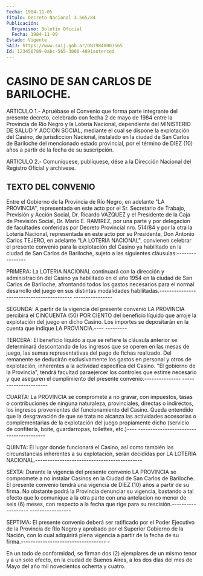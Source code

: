 ```yaml
---
Fecha: 1984-11-05
Título: Decreto Nacional 3.565/84
Publicación:
  Organismo: Boletín Oficial
  Fecha: 1984-11-09
Estado: Vigente
SAIJ: https://www.saij.gob.ar/DN19840003565
Id: 123456789-0abc-565-3000-4891soterced
---
```

# CASINO DE SAN CARLOS DE BARILOCHE.

<a id="1"></a>
ARTICULO  1.-  Apruébase el Convenio que forma parte integrante del presente decreto,  celebrado  con  fecha 2 de mayo de 1984 entre la Provincia  de  Río  Negro y la Loteria  Nacional,  dependiente  del MINISTERIO DE SALUD Y  ACCION  SOCIAL,  mediante el cual se dispone la explotación del Casino, de jurisdiccion  Nacional,  instalado en la  ciudad  de  San  Carlos  de  Bariloche  del  mencionado  estado provincial,  por  el término de DIEZ (10) años a partir de la fecha de su suscripción.

<a id="2"></a>
ARTICULO  2.- Comuníquese, publíquese, dése a la Dirección Nacional del Registro Oficial y archívese.

## TEXTO DEL CONVENIO

<a id="1"></a>
Entre  el  Gobierno  de  la Provincia de Río Negro, en adelante "LA PROVINCIA", representada en  este  acto  por  el  Sr. Secretario de Trabajo,  Previsión  y  Acción  Social,  Dr. Ricardo VAZQUEZ  y  el Presidente de la Caja de Previsión Social,  Dr.  Mario  E. RAMIREZ, por  una  parte  y  por  delegacion  de  facultades  conferidas por Decreto  Provincial nro. 514/84 y por la otra la Loteria  Nacional, representada  en  este  acto  por su Presidente, Don Antonio Carlos TEJERO, en adelante "LA LOTERIA  NACIONAL",  convienen  celebrar el presente  convenio para la explotación del Casino ya habilitado  en la ciudad de  San  Carlos  de  Bariloche,  sujeto  a las siguientes cláusulas:----------------

PRIMERA:  La  LOTERIA  NACIONAL  continuará  con  la  dirección   y administración  del  Casino  ya  habilitado  en  el  año 1954 en la ciudad  de  San  Carlos  de Bariloche, afrontando todos los  gastos necesarios para el normal  desarrollo  del  juego  en sus distintas modalidades  habilitadas.------------------------------------------ ----------------

SEGUNDA:  A  partir   de  la  vigencia  del  presente  convenio  LA PROVINCIA percibirá el  CINCUENTA  (50)  POR  CIENTO  del beneficio líquido  que  arroje la explotación del juego en dicho Casino.  Los importes se depositarán  en la cuenta que indique LA PROVINCIA.---- ---------

TERCERA:  El  beneficio  líquido  a  que  se  refiere  la  cláusula anterior se determinará descontando  de  los ingresos que se operen en  las  mesas  de  juego, las sumas representativas  del  pago  de fichas realizado. Del  remanente  se  deducirán  exclusivamente los gastos  en  personal  y  otros  de  explotación,  inherentes  a  la actividad  específica  del  Casino. "El gobierno de la  Provincia", tendrá facultad paraejercer los  controles  que  estime necesario y que  aseguren el cumplimiento del presente convenio.--------------- ----------------------

CUARTA:  La  PROVINCIA  se  compromete  a no gravar, con impuestos, tasas  o  contribuciones  de  ninguna  naturaleza,    provinciales, directas o indirectos, los ingresos provenientes del funcionamiento  del Casino. Queda entendido que la desgravación  de que se trata no alcanza las actividades accesorias o complementarias de  la  explotación  del  juego  propiamente  dicho (servicio  de confitería, boite, guardarropas, toilettes, etc.)---- ----------------------------------------

QUINTA: El lugar  donde  funcionará el Casino, así como también las circunstancias inherentes  a su explotación, serán decididas por LA LOTERIA   NACIONAL.--------------------------------------------

SEXTA: Durante  la  vigencia  del presente convenio LA PROVINCIA se compromete a no instalar Casinos  en  la  Ciudad  de  San Carlos de Bariloche.  El presente convenio tendrá una vigencia de  DIEZ  (10) años  a  partir  de  su  firma.  No  obstante  podrá  la  Provincia denunciar  su vigencia, bastando a tal efecto que lo comunique a la otra parte con  una  antelacion  no  menor  de  seis (6) meses, con respecto  a la fecha que rige para su rescisión.------------------- -----------------

SEPTIMA: El  presente  convenio  deberá ser ratificado por el Poder Ejecutivo de la Provincia de Río Negro  y  aprobado por el Superior Gobierno  de  la  Nación, con lo cual adquirirá  plena  vigencia  a partir de la fecha  de su firma.----------------------------------- -

En un todo de conformidad,  se  firman  dos  (2)  ejemplares  de un mismo  tenor  y  a  un solo efecto, en la ciudad de Buenos Aires, a los dos días del mes  de  Mayo  del  año  mil novecientos ochenta y cuatro.